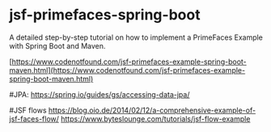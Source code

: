 # jsf-primefaces-spring-boot

A detailed step-by-step tutorial on how to implement a PrimeFaces Example with Spring Boot and Maven.

[https://www.codenotfound.com/jsf-primefaces-example-spring-boot-maven.html](https://www.codenotfound.com/jsf-primefaces-example-spring-boot-maven.html)

#JPA:
https://spring.io/guides/gs/accessing-data-jpa/

#JSF flows
https://blog.oio.de/2014/02/12/a-comprehensive-example-of-jsf-faces-flow/
https://www.byteslounge.com/tutorials/jsf-flow-example
